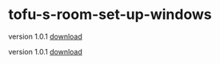 # tofu-s-room-set-up-windows

version 1.0.1 [download](https://drive.google.com/uc?id=1s6GzIxnQ24HMePt-hUvX2ZyH-xSmUomS)

version 1.0.1 [download](https://drive.google.com/uc?id=1s0gdQOm5DZkmwz94KZq3mIdCAxSCW2I2)
